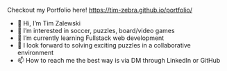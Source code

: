 Checkout my Portfolio here!
https://tim-zebra.github.io/portfolio/

- 👋 Hi, I’m Tim Zalewski
- 👀 I’m interested in soccer, puzzles, board/video games
- 🌱 I’m currently learning Fullstack web development
- 💞️ I look forward to solving exciting puzzles in a collaborative environment
- 📫 How to reach me the best way is via DM through LinkedIn or GitHub

<!---
Tim-Zebra/Tim-Zebra is a ✨ special ✨ repository because its `README.md` (this file) appears on your GitHub profile.
You can click the Preview link to take a look at your changes.
--->
